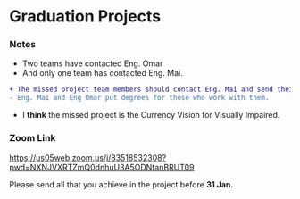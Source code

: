 
# Graduation Projects

### Notes
- Two teams have contacted Eng. Omar
- And only one team has contacted Eng. Mai.
```diff
+ The missed project team members should contact Eng. Mai and send their work.
- Eng. Mai and Eng Omar put degrees for those who work with them.
```
- I **think** the missed project is the Currency Vision for Visually Impaired.

### Zoom Link
https://us05web.zoom.us/j/83518532308?pwd=NXNJVXRTZmQ0dnhuU3A5ODNtanBRUT09
<!--Our next meeting for the following projects will be on ** 2 Feb.** Insha Allah.-->
Please send all that you achieve in the project before **31 Jan.**

<!--
Our next meeting for the following projects will be on **Friday 29 Dec.**, Insha Allah:
- @ 19:00 - Currency Vision for Visually Impaired
- @ 19:15 - Inventory Management
- @ 19:30 - On-demand Nursing and Medical Services System
- @ 19:45 - Developing Small and Midsize Enterprise Using Introductory Sites
-->



<!--
Our meeting for the following projects will be on **13 Dec. at 7:00 pm** <ins>(Both Teams together)</ins>, Insha Allah. 
- Currency Detection
- Inventory Management
-->



<!--
Our next meeting for the following projects will be on **Friday 1 Dec.**, Insha Allah. 
- @ 19:00 - Developing emerging and small companies
- @ 19:45 - Currency Detection
  
Our next meeting for the following projects will be on **Saturday 2 Dec.**, Insha Allah. 
- @ 19:00 - Nursing and medical services
- @ 19:45 - Inventory Management
-->

<!--
Our next meeting will be on **Saturday 25 Nov.**, Insha Allah. 
- @ 19:00 - Developing emerging and small companies
- @ 19:45 - Currency Detection
- @ 20:30 - Nursing and medical services
- @ 21:15 - Inventory Management
-->
<!--
Our next meeting will be on Saturday 25 Nov., Insha Allah. 
- @ 19:00 - Group 1 (Nursing and medical services)
- @ 19:45 - Group 2 (Developing emerging and small companies)
- @ 20:30 - Group 3 (Inventory management)
- @ 21:15 - Group 4 (Project 7)
-->
<!--Currency detection -->


<!--
```diff
- I am in the Zoom meeting now, you can attend.
```
-->
